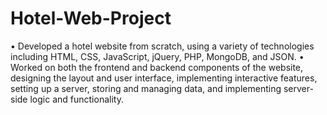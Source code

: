# Hotel-Web-Project
• Developed a hotel website from scratch, using a variety of technologies
including HTML, CSS, JavaScript, jQuery, PHP, MongoDB, and JSON.
• Worked on both the frontend and backend components of the website, 
designing the layout and user interface, implementing interactive features, 
setting up a server, storing and managing data, and implementing server- side logic and functionality.
